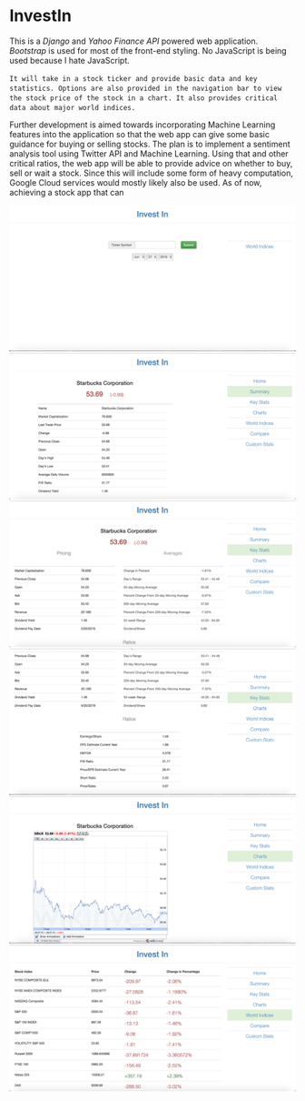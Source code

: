 # InvestIn

This is a _Django_ and _Yahoo Finance API_ powered web application. _Bootstrap_ is used for most of the front-end styling. No JavaScript is being used because I hate JavaScript. 

`It will take in a stock ticker and provide basic data and key statistics. Options are also provided in the navigation bar to view the stock price of the stock in a chart. It also provides critical data about major world indices.`

Further development is aimed towards incorporating Machine Learning features into the application so that the web app can give some basic guidance for buying or selling stocks. The plan is to implement a sentiment analysis tool using Twitter API and Machine Learning. Using that and other critical ratios, the web app will be able to provide advice on whether to buy, sell or wait a stock. Since this will include some form of heavy computation, Google Cloud services would mostly likely also be used. As of now, achieving a stock app that can 

![Alt text](/screenshots/1.png)
![Alt text](/screenshots/2.png)
![Alt text](/screenshots/3.png)
![Alt text](/screenshots/4.png)
![Alt text](/screenshots/5.png)
![Alt text](/screenshots/6.png)
